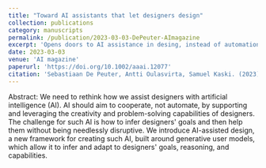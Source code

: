 ```yaml
---
title: "Toward AI assistants that let designers design"
collection: publications
category: manuscripts
permalink: /publication/2023-03-03-DePeuter-AImagazine
excerpt: 'Opens doors to AI assistance in desing, instead of automation of design.'
date: 2023-03-03
venue: 'AI magazine'
paperurl: 'https://doi.org/10.1002/aaai.12077'
citation: 'Sebastiaan De Peuter, Antti Oulasvirta, Samuel Kaski. (2023) &quot;Toward AI assistants that let designers design.&quot; <i>AI magazine</i> 44(1):85-96.'
---
```


Abstract: We need to rethink how we assist designers with artificial
intelligence (AI). AI should aim to cooperate, not automate, by
supporting and leveraging the creativity and problem-solving
capabilities of designers. The challenge for such AI is how to infer
designers' goals and then help them without being needlessly
disruptive. We introduce AI-assisted design, a new framework for
creating such AI, built around generative user models, which allow it
to infer and adapt to designers' goals, reasoning, and capabilities.
